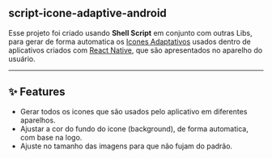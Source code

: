 ## script-icone-adaptive-android

Esse projeto foi criado usando **Shell Script** em conjunto com outras Libs, para gerar de forma automatica os <a href="https://developer.android.com/develop/ui/views/launch/icon_design_adaptive?hl=pt-br" target="_blank">Icones Adaptativos</a> usados dentro de aplicativos criados com <a href="https://reactnative.dev/" target="_blank">React Native</a>, que são apresentados no aparelho do usuário.<br/>

<hr/>

## ✨ Features

- Gerar todos os icones que são usados pelo aplicativo em diferentes aparelhos.
- Ajustar a cor do fundo do icone (background), de forma automatica, com base na logo.
- Ajuste no tamanho das imagens para que não fujam do padrão.

